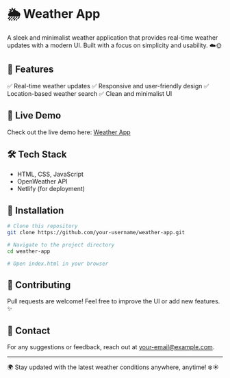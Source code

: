 # 🌦️ Weather App

A sleek and minimalist weather application that provides real-time weather updates with a modern UI. Built with a focus on simplicity and usability. ☁️🌞

## 🌟 Features
✅ Real-time weather updates
✅ Responsive and user-friendly design
✅ Location-based weather search
✅ Clean and minimalist UI

## 🔗 Live Demo
Check out the live demo here: [Weather App](https://67e3f53172ecae156c2fac00--imaginative-sopapillas-1ccb9b.netlify.app/)

## 🛠️ Tech Stack
- HTML, CSS, JavaScript
- OpenWeather API
- Netlify (for deployment)


## 🚀 Installation
```bash
# Clone this repository
git clone https://github.com/your-username/weather-app.git

# Navigate to the project directory
cd weather-app

# Open index.html in your browser
```

## 🤝 Contributing
Pull requests are welcome! Feel free to improve the UI or add new features. ✨

## 📧 Contact
For any suggestions or feedback, reach out at [your-email@example.com](mailto:your-email@example.com).

---
🌍 Stay updated with the latest weather conditions anywhere, anytime! ❄️☀️
